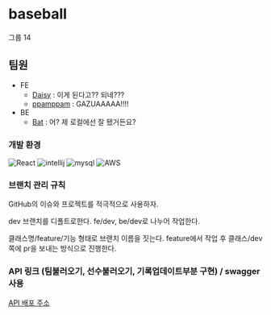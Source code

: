 # baseball
그룹 14

## 팀원

- FE
  - [Daisy](https://github.com/damilog) : 이게 된다고?? 되네???
  - [ppamppam](https://github.com/ppamppamman) : GAZUAAAAA!!!! 
- BE
  - [Bat](https://github.com/kjk402) : 어? 제 로컬에선 잘 됐거든요?

### 개발 환경
![React](https://user-images.githubusercontent.com/59398492/117407860-1e8e1200-af4a-11eb-8091-df53aa2649c2.jpg)
![intellij](https://user-images.githubusercontent.com/59398492/114123155-b76e4500-992c-11eb-9fab-bf298e70b01b.jpg)
![mysql](https://user-images.githubusercontent.com/59398492/114123158-b89f7200-992c-11eb-9392-e8823d075aa7.png)
![AWS](https://user-images.githubusercontent.com/59398492/114123162-b9380880-992c-11eb-9446-25729659d477.png)

### 브랜치 관리 규칙
GitHub의 이슈와 프로젝트를 적극적으로 사용하자.

dev 브랜치를 디폴트로한다.
fe/dev, be/dev로 나누어 작업한다.

클래스명/feature/기능 형태로 브랜치 이름을 짓는다.
feature에서 작업 후 클래스/dev 쪽에 pr을 보내는 방식으로 진행한다.

### API 링크 (팀불러오기, 선수불러오기, 기록업데이트부분 구현) / swagger 사용

[API 배포 주소](http://52.78.158.138:8080/swagger-ui.html#)
